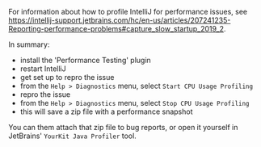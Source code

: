 For information about how to profile IntelliJ for performance issues, see https://intellij-support.jetbrains.com/hc/en-us/articles/207241235-Reporting-performance-problems#capture_slow_startup_2019_2.

In summary:
- install the 'Performance Testing' plugin
- restart IntelliJ
- get set up to repro the issue
- from the `Help > Diagnostics` menu, select `Start CPU Usage Profiling`
- repro the issue
- from the `Help > Diagnostics` menu, select `Stop CPU Usage Profiling`
- this will save a zip file with a performance snapshot

You can them attach that zip file to bug reports, or open it yourself in JetBrains' `YourKit Java Profiler` tool.